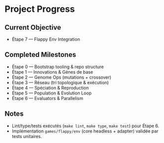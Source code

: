 # Project Progress

## Current Objective
- Étape 7 — Flappy Env Integration

## Completed Milestones
- Étape 0 — Bootstrap tooling & repo structure
- Étape 1 — Innovations & Gènes de base
- Étape 2 — Genome Ops (mutations + crossover)
- Étape 3 — Réseau (tri topologique & exécution)
- Étape 4 — Spéciation & Reproduction
- Étape 5 — Population & Evolution Loop
- Étape 6 — Evaluators & Parallelism

## Notes
- Lint/type/tests exécutés (`make lint`, `make type`, `make test`) pour Étape 6.
- Implémentation `games/flappy/env` (core headless + adapter) validée par tests unitaires.
